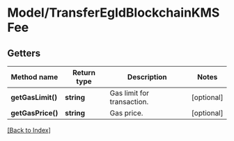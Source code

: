 # Model/TransferEgldBlockchainKMSFee

## Getters

Method name | Return type | Description | Notes
------------ | ------------- | ------------- | -------------
**getGasLimit()** | **string** | Gas limit for transaction. | [optional]
**getGasPrice()** | **string** | Gas price. | [optional]

[[Back to Index]](../index.md)
